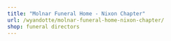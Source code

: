 ```yaml
---
title: "Molnar Funeral Home - Nixon Chapter"
url: /wyandotte/molnar-funeral-home-nixon-chapter/
shop: funeral directors
---
```

